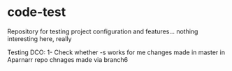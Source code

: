# code-test
Repository for testing project configuration and features... nothing interesting here, really

Testing DCO:
1- Check whether -s works for me
changes made in master in Aparnarr repo
chnages made via branch6
